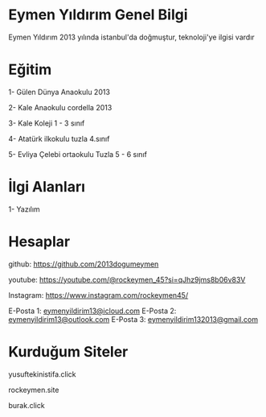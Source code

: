 # Eymen Yıldırım Genel Bilgi

Eymen Yıldırım 2013 yılında istanbul'da doğmuştur, teknoloji'ye ilgisi vardır

# Eğitim

1- Gülen Dünya Anaokulu 2013

2- Kale Anaokulu cordella 2013

3- Kale Koleji 1 - 3 sınıf

4- Atatürk ilkokulu tuzla 4.sınıf

5- Evliya Çelebi ortaokulu Tuzla 5 - 6 sınıf

# İlgi Alanları

1- Yazılım

# Hesaplar

github: https://github.com/2013dogumeymen

youtube: https://youtube.com/@rockeymen_45?si=qJhz9jms8b06v83V

Instagram: https://www.instagram.com/rockeymen45/

E-Posta 1: eymenyildirim13@icloud.com
E-Posta 2: eymenyildirim13@outlook.com
E-Posta 3: eymenyildirim132013@gmail.com

# Kurduğum Siteler

yusuftekinistifa.click

rockeymen.site

burak.click
